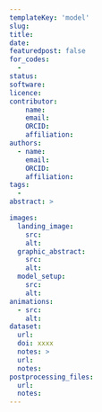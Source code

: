 ```yaml
---
templateKey: 'model'
slug:
title:
date:
featuredpost: false
for_codes:
  - 
status:
software:
licence:
contributor:
    name:
    email:
    ORCID:
    affiliation:
authors:
  - name:
    email:
    ORCID:
    affiliation:
tags:
  -
abstract: >

images:
  landing_image:
    src:
    alt:
  graphic_abstract:
    src:
    alt:
  model_setup:
    src:
    alt:
animations:
  - src:
    alt:
dataset:
  url: 
  doi: xxxx
  notes: >
  url:
  notes:
postprocessing_files:
  url:
  notes:
---
```

